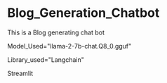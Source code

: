# Blog_Generation_Chatbot

This is a Blog generating chat bot

Model_Used="llama-2-7b-chat.Q8_0.gguf"

Library_used="Langchain"

Streamlit
